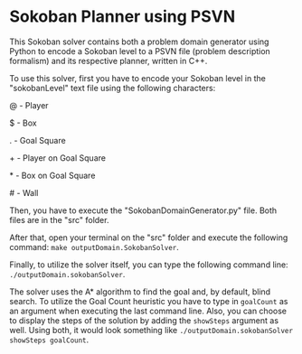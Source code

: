 # Sokoban Planner using PSVN

This Sokoban solver contains both a problem domain generator using Python to encode a Sokoban level to a PSVN file (problem description formalism) and its respective planner, written in C++.

To use this solver, first you have to encode your Sokoban level in the "sokobanLevel" text file using the following characters:

\@ - Player

\$ - Box

\. - Goal Square

\+ - Player on Goal Square

\* - Box on Goal Square

\# - Wall

Then, you have to execute the "SokobanDomainGenerator.py" file. Both files are in the "src" folder.

After that, open your terminal on the "src" folder and execute the following command: `make outputDomain.SokobanSolver`.

Finally, to utilize the solver itself, you can type the following command line: `./outputDomain.sokobanSolver`.

The solver uses the A* algorithm to find the goal and, by default, blind search. To utilize the Goal Count heuristic you have to type in `goalCount` as an argument when executing the last command line. Also, you can choose to display the steps of the solution by adding the `showSteps` argument as well. Using both, it would look something like `./outputDomain.sokobanSolver showSteps goalCount`.
